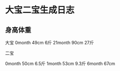 # 大宝二宝生成日志

## 身高体重

大宝
0month 49cm 6斤
21month 90cm 27斤

二宝

0month 50cm 6.5斤
1month 53cm 9.3斤
6month 67cm
